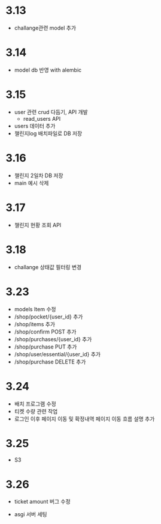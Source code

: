 # 3.13
+ challange관련 model 추가

# 3.14
+ model db 반영 with alembic

# 3.15
+ user 관련 crud 다듬기, API 개발
    + read_users API
+ users 데이터 추가
+ 챌린지log 배치파일로 DB 저장

# 3.16
+ 챌린지 2일차 DB 저장
+ main 예시 삭제

# 3.17
+ 챌린지 현황 조회 API

# 3.18
+ challange 상태값 필터링 변경

# 3.23
+ models Item 수정
+ /shop/pocket/{user_id} 추가
+ /shop/items 추가
+ /shop/confirm POST 추가
+ /shop/purchases/{user_id} 추가
+ /shop/purchase PUT 추가
+ /shop/user/essential/{user_id} 추가
+ /shop/purchase DELETE 추가

# 3.24
+ 배치 프로그램 수정
+ 티켓 수량 관련 작업
+ 로그인 이후 페이지 이동 및 확정내역 페이지 이동 흐름 설명 추가

# 3.25
+ S3

# 3.26
+ ticket amount 버그 수정
- asgi 서버 세팅

